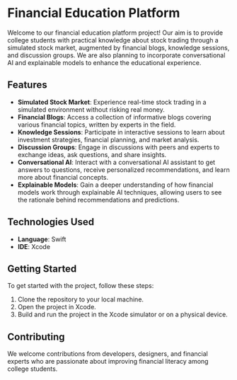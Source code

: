 # Financial Education Platform

Welcome to our financial education platform project! Our aim is to provide college students with practical knowledge about stock trading through a simulated stock market, augmented by financial blogs, knowledge sessions, and discussion groups. We are also planning to incorporate conversational AI and explainable models to enhance the educational experience.

## Features

- **Simulated Stock Market**: Experience real-time stock trading in a simulated environment without risking real money.
- **Financial Blogs**: Access a collection of informative blogs covering various financial topics, written by experts in the field.
- **Knowledge Sessions**: Participate in interactive sessions to learn about investment strategies, financial planning, and market analysis.
- **Discussion Groups**: Engage in discussions with peers and experts to exchange ideas, ask questions, and share insights.
- **Conversational AI**: Interact with a conversational AI assistant to get answers to questions, receive personalized recommendations, and learn more about financial concepts.
- **Explainable Models**: Gain a deeper understanding of how financial models work through explainable AI techniques, allowing users to see the rationale behind recommendations and predictions.

## Technologies Used

- **Language**: Swift
- **IDE**: Xcode

## Getting Started

To get started with the project, follow these steps:

1. Clone the repository to your local machine.
2. Open the project in Xcode.
3. Build and run the project in the Xcode simulator or on a physical device.

## Contributing

We welcome contributions from developers, designers, and financial experts who are passionate about improving financial literacy among college students.
